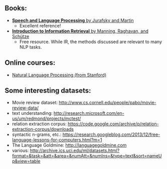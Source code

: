 
## Books:
  - [**Speech and Language Processing** by Jurafsky and Martin](https://web.stanford.edu/~jurafsky/slp3/)
    - Excellent reference!
  - [**Introduction to Information Retrieval** by Manning, Raghavan, and Schütze](http://nlp.stanford.edu/IR-book/)
    - Free resource.  While IR, the methods discussed are relevant to many NLP tasks.

## Online courses:
  - [Natural Language Processing (from Stanford)](https://www.coursera.org/course/nlp)

## Some interesting datasets:
  - Movie review dataset: http://www.cs.cornell.edu/people/pabo/movie-review-data/
  - text understanding: http://research.microsoft.com/en-us/um/redmond/projects/mctest/
  - relation extraction corpus: https://code.google.com/archive/p/relation-extraction-corpus/downloads
  - syntactic n-grams, etc.: https://research.googleblog.com/2013/12/free-language-lessons-for-computers.html?m=1
  - The Language Goldmine: http://languagegoldmine.com
  - various: http://archive.ics.uci.edu/ml/datasets.html?format=&task=&att=&area=&numAtt=&numIns=&type=text&sort=nameUp&view=table
